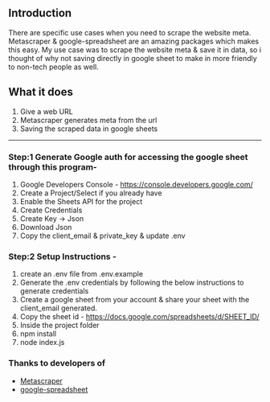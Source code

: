 ## Introduction

There are specific use cases when you need to scrape the website meta. Metascraper & google-spreadsheet are an amazing packages which makes this easy. My use case was to scrape the website meta & save it in data, so i thought of why not saving directly in google sheet to make in more friendly to non-tech people as well. 

## What it does
1. Give a web URL
2. Metascraper generates meta from the url
3. Saving the scraped data in google sheets

---

### Step:1 Generate Google auth for accessing the google sheet through this program-

1. Google Developers Console - https://console.developers.google.com/
2. Create a Project/Select if you already have
3. Enable the Sheets API for the project
4. Create Credentials
5. Create Key -> Json
6. Download Json
6. Copy the client_email & private_key & update .env

### Step:2 Setup Instructions -
1. create an .env file from .env.example
2. Generate the .env credentials by following the below instructions to generate credentials
3. Create a google sheet from your account & share your sheet with the client_email generated.
4. Copy the sheet id - https://docs.google.com/spreadsheets/d/SHEET_ID/
5. Inside the project folder
6. npm install
7. node index.js


### Thanks to developers of 

* [Metascraper](https://github.com/microlinkhq/metascraper)
* [google-spreadsheet](https://www.npmjs.com/package/google-spreadsheet)




